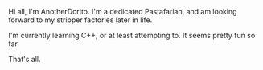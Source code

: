 Hi all, I'm AnotherDorito. I'm a dedicated Pastafarian, and am looking forward to my stripper factories later in life.

I'm currently learning C++, or at least attempting to. It seems pretty fun so far.

That's all.
